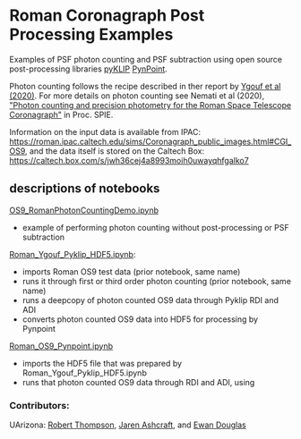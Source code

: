 # Roman Coronagraph Post Processing Examples

Examples of PSF photon counting and PSF subtraction using open source post-processing libraries [pyKLIP](https://bitbucket.org/pyKLIP/pyklip) [PynPoint](https://github.com/PynPoint/PynPoint).

Photon counting follows the recipe described in ther report by [Ygouf et al (2020)](https://roman.ipac.caltech.edu/docs/sims/20210110_Roman_CGI_post_processing_report_URS_corrected_typo.pdf). For more details on photon counting see Nemati et al (2020), ["Photon counting and precision photometry for the Roman Space Telescope Coronagraph"](https://ui.adsabs.harvard.edu/abs/2020SPIE11443E..5FN/abstract) in Proc. SPIE.

Information on the input data is available from IPAC: https://roman.ipac.caltech.edu/sims/Coronagraph_public_images.html#CGI_OS9, and the data itself is stored on the Caltech Box: https://caltech.box.com/s/jwh36cej4a8993moih0uwayqhfgalko7

## descriptions of notebooks

[OS9_RomanPhotonCountingDemo.ipynb](OS9_RomanPhotonCountingDemo.ipynb)

- example of performing photon counting without post-processing or PSF subtraction

[Roman_Ygouf_Pyklip_HDF5.ipynb](Roman_Ygouf_Pyklip_HDF5.ipynb):

- imports Roman OS9 test data (prior notebook, same name)
- runs it through first or third order photon counting (prior notebook, same name)
- runs a deepcopy of photon counted OS9 data through Pyklip RDI and ADI
- converts photon counted OS9 data into HDF5 for processing by Pynpoint

[Roman_OS9_Pynpoint.ipynb](Roman_OS9_Pynpoint.ipynb)

- imports the HDF5 file that was prepared by Roman_Ygouf_Pyklip_HDF5.ipynb
- runs that photon counted OS9 data through RDI and ADI, using 


### Contributors:

UArizona: [Robert Thompson](https://github.com/GitHubUsername-rmt), [Jaren Ashcraft](https://github.com/Jashcraf), and [Ewan Douglas](https://github.com/douglase)
